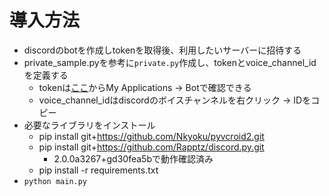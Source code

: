 # 導入方法
- discordのbotを作成しtokenを取得後、利用したいサーバーに招待する
- private_sample.pyを参考に`private.py`作成し、tokenとvoice_channel_idを定義する
  - tokenは[ここ](https://discord.com/developers/applications)からMy Applications -> Botで確認できる
  - voice_channel_idはdiscordのボイスチャンネルを右クリック -> IDをコピー
- 必要なライブラリをインストール
    - pip install git+https://github.com/Nkyoku/pyvcroid2.git
    - pip install git+https://github.com/Rapptz/discord.py.git
      - 2.0.0a3267+gd30fea5bで動作確認済み
    - pip install -r requirements.txt
- `python main.py`
